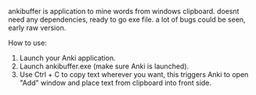 ankibuffer is application to mine words from windows clipboard.
doesnt need any dependencies, ready to go exe file.
a lot of bugs could be seen, early raw version.

How to use:
1. Launch your Anki application.
2. Launch ankibuffer.exe (make sure Anki is launched).
3. Use Ctrl + C to copy text wherever you want, this triggers Anki to open "Add" window and place text from clipboard into front side.

